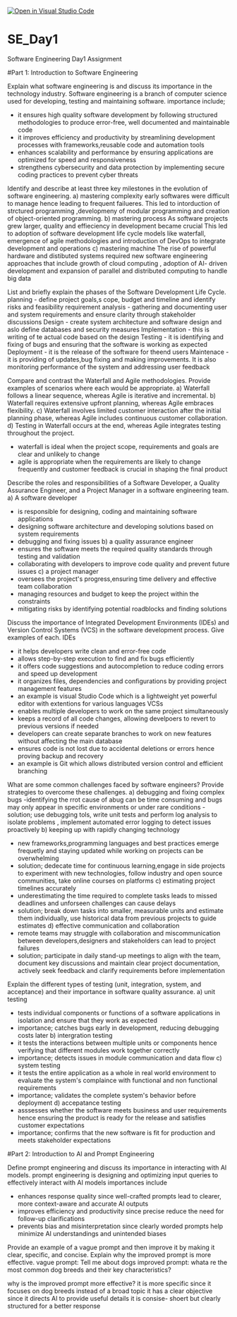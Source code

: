 [![Open in Visual Studio Code](https://classroom.github.com/assets/open-in-vscode-2e0aaae1b6195c2367325f4f02e2d04e9abb55f0b24a779b69b11b9e10269abc.svg)](https://classroom.github.com/online_ide?assignment_repo_id=18433522&assignment_repo_type=AssignmentRepo)
# SE_Day1
Software Engineering Day1 Assignment

#Part 1: Introduction to Software Engineering

Explain what software engineering is and discuss its importance in the technology industry.
 Software engineering is a branch of computer science used for developing, testing 
 and maintaining software.
 importance include;
  - it ensures high quality software development by following structured 
 methodologies to produce error-free, well documented and maintainable code
  - it improves efficiency and productivity by streamlining development processes 
 with frameworks,reusable code and automation tools
  - enhances scalability and performance by ensuring applications are optimized for 
 speed and responsiveness
  - strengthens cybersecurity and data protection by implementing secure coding 
 practices to prevent cyber threats



Identify and describe at least three key milestones in the evolution of software engineering.
a) mastering complexity
  early softwares were difficult to manage hence leading to frequent failueres.
  This led to intorduction of strctured programming ,developmeny of modular 
  programming  and creation of object-oriented programming.
b) mastering process
  As software projects grew larger, quality and effieciency in development became 
  crucial
  This led to adoption of software development life cycle models like waterfall, 
  emergence of agile methodologies and introduction of DevOps to integrate 
  development and operations
c) mastering machine
   The rise of powerful hardware and distibuted systems required new software 
  engineering approaches that include growth of cloud computing , adoption of AI- 
  driven development and expansion of parallel and distributed computing to handle 
  big data


List and briefly explain the phases of the Software Development Life Cycle.
planning - define project goals,s cope, budget and timeline and identify risks and feasibility
requirement analysis - gathering and documenting user and system requirements and ensure clarity through stakeholder discussions
Design - create system architecture and software design and aslo define databases and security measures
Implementation - this is writing of te actual code based on the design
Testing - it is identifying and fixing of bugs and ensuring that the software is working as expected
Deployment - it is the release of the software for theend users
Maintenace - it is providing of updates,bug fixing and making improvements. It is also monitoring performance of the system and addressing user feedback


Compare and contrast the Waterfall and Agile methodologies. Provide examples of scenarios where each would be appropriate.
a) Waterfall follows a linear sequence, whereas Agile is iterative and incremental.
b) Waterfall requires extensive upfront planning, whereas Agile embraces flexibility.
c) Waterfall involves limited customer interaction after the initial planning phase, whereas Agile includes continuous customer collaboration.
d) Testing in Waterfall occurs at the end, whereas Agile integrates testing throughout the project.
 - waterfall is ideal when the project scope, requirements and goals are clear and unlikely to change
 - agile is appropriate when the requirements are likely to change frequently and customer feedback is crucial in shaping the final product

Describe the roles and responsibilities of a Software Developer, a Quality Assurance Engineer, and a Project Manager in a software engineering team.
a) A software developer 
- is responsible for designing, coding and maintaining software applications
- designing software architecture and developing solutions based on system requirements
- debugging and fixing issues
b) a quality assurance engineer
 - ensures the software meets the required quality standards through testing and validation
 - collaborating with developers to improve code quality and prevent future issues
 c) a project manager
 - oversees the project's progress,ensuring time delivery and effective team collaboration
 - managing resources and budget to keep the project within the constraints
 - mitigating risks by identifying potential roadblocks and finding solutions


Discuss the importance of Integrated Development Environments (IDEs) and Version Control Systems (VCS) in the software development process. Give examples of each.
IDEs
- it helps developers write clean and error-free code
- allows step-by-step execution to find and fix bugs efficiently
- it offers code suggestions and autocompletion to reduce coding errors and speed up development
- it organizes files, dependencies and configurations by providing project management features
- an example is visual Studio Code which is a lightweight yet powerful editor with extentions for various languages
  VCSs
- enables multiple developers to work on the same project simultaneously
- keeps a record of all code changes, allowing develpoers to revert to previous versions if needed
- developers can create separate branches to work on new features without affecting the main database
- ensures code is not lost due to accidental deletions or errors hence proving backup and recovery
- an example is Git which allows distributed version control and efficient branching

What are some common challenges faced by software engineers? Provide strategies to overcome these challenges.
a) debugging and fixing complex bugs
-identifying the rrot cause of abug can be time consuming and bugs may only appear in specific environments or under rare conditions
-solution; use debugging tols, write unit tests and perform log analysis to isolate problems , implement automated error logging to detect issues proactively
b) keeping up with rapidly changing technology
- new frameworks,programming languages and best practices emerge frequetly and staying updated while working on projects can be overwhelming
- solution; dedecate time for continuous learning,engage in side projects to experiment with new technologies, follow industry and open source communities, take online courses on platforms
c) estimating project timelines accurately
- underestimating the time required to complete tasks leads to missed deadlines and unforseen challenges can cause delays
- solution; break down tasks into smaller, measurable units and estimate them individually, use historical data from previous projects to guide estimates
d) effective communication and collaboration
- remote teams may struggle with collaboration and miscommunication between developers,designers and stakeholders can lead to project failures
- solution; participate in daily stand-up meetings to align with the team, document key discussions and maintain clear project documentation, actively seek feedback and clarify requirements before implementation

Explain the different types of testing (unit, integration, system, and acceptance) and their importance in software quality assurance.
a) unit testing
- tests individual components or functions of a software applications in isolation and ensure that they work as expected
- importance; catches bugs early in development, reducing debugging costs later
b) intergration testing
- it tests the interactions between multiple units or components hence verifying that different modules work together correctly
- importance; detects issues in module communication and data flow
c) system testing
- it tests the entire application as a whole in real world environment to evaluate the system's complaince with functional and non functional requirements
- importance; validates the complete system's behavior before deployment
d) accepatance testing
- asssesses whether the software meets business and user requirements hence ensuring the product is ready for the release and satisfies customer expectations
- importance; confirms that the new software is fit for production and meets stakeholder expectations 


#Part 2: Introduction to AI and Prompt Engineering


Define prompt engineering and discuss its importance in interacting with AI models.
 prompt engineering is designing and optimizing input queries to effectively interact with AI models
 importances include
 - enhances response quality since well-crafted prompts lead to clearer, more context-aware and accurate AI outputs
 - improves efficiency and productivity since precise reduce the need for follow-up clarifications
 - prevents bias and misinterpretation since clearly worded prompts help minimize AI understandings and unintended biases



Provide an example of a vague prompt and then improve it by making it clear, specific, and concise. Explain why the improved prompt is more effective.
vague prompt: Tell me about dogs
improved prompt: whata re the most common dog breeds and their key characteristics?

why is the improved prompt more effective?
it is more specific since it focuses on dog breeds instead of a broad topic
it has a clear objective since it directs AI to provide useful details
it is consise- shoert but clearly structured for a better response
